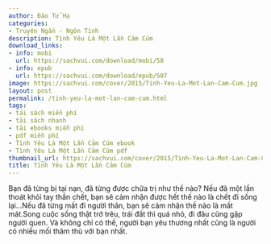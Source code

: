 ```yaml
---
author: Đào Tử Hạ
categories:
- Truyện Ngắn - Ngôn Tình
description: Tình Yêu Là Một Lần Cảm Cúm
download_links:
- info: mobi
  url: https://sachvui.com/download/mobi/58
- info: epub
  url: https://sachvui.com/download/epub/507
image: https://sachvui.com/cover/2015/Tinh-Yeu-La-Mot-Lan-Cam-Cum.jpg
layout: post
permalink: /tinh-yeu-la-mot-lan-cam-cum.html
tags:
- tải sách miễn phí
- tải sách nhanh
- tải ebooks miễn phí
- pdf miễn phí
- Tình Yêu Là Một Lần Cảm Cúm ebook
- Tình Yêu Là Một Lần Cảm Cúm pdf
thumbnail_url: https://sachvui.com/cover/2015/Tinh-Yeu-La-Mot-Lan-Cam-Cum.jpg
title: Tình Yêu Là Một Lần Cảm Cúm
---
```


 <div class="item-desc text-justify"> Bạn đã từng bị tại nạn, đã từng được chữa trị như thế nào? Nếu đã một lần thoát khỏi tay thần chết, bạn sẽ cảm nhận được hết thế nào là chết đi sống lại…Nếu đã từng mất đi người thân, bạn sẽ cảm nhận thế nào là mất mát.Song cuộc sống thật trớ trêu, trái đất thì quá nhỏ, đi đâu cũng gặp người quen. Và không chỉ có thế, người bạn yêu thương nhất cũng là người có nhiều mối thâm thù với bạn nhất. </div>